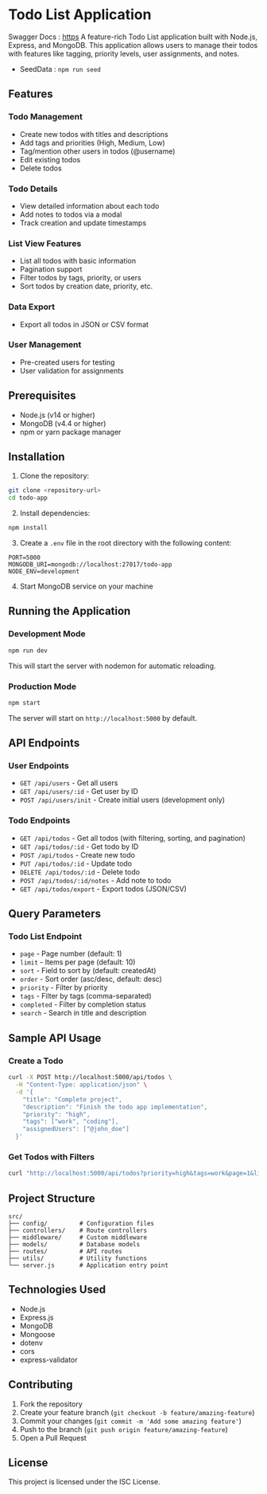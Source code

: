 # Todo List Application

Swagger Docs : [https](http://localhost:5000/api-docs)
A feature-rich Todo List application built with Node.js, Express, and MongoDB. This application allows users to manage their todos with features like tagging, priority levels, user assignments, and notes.

- SeedData  : `npm run seed`

## Features

### Todo Management
- Create new todos with titles and descriptions
- Add tags and priorities (High, Medium, Low)
- Tag/mention other users in todos (@username)
- Edit existing todos
- Delete todos

### Todo Details
- View detailed information about each todo
- Add notes to todos via a modal
- Track creation and update timestamps

### List View Features
- List all todos with basic information
- Pagination support
- Filter todos by tags, priority, or users
- Sort todos by creation date, priority, etc.

### Data Export
- Export all todos in JSON or CSV format

### User Management
- Pre-created users for testing
- User validation for assignments

## Prerequisites

- Node.js (v14 or higher)
- MongoDB (v4.4 or higher)
- npm or yarn package manager

## Installation

1. Clone the repository:
```bash
git clone <repository-url>
cd todo-app
```

2. Install dependencies:
```bash
npm install
```

3. Create a `.env` file in the root directory with the following content:
```env
PORT=5000
MONGODB_URI=mongodb://localhost:27017/todo-app
NODE_ENV=development
```

4. Start MongoDB service on your machine

## Running the Application

### Development Mode
```bash
npm run dev
```
This will start the server with nodemon for automatic reloading.

### Production Mode
```bash
npm start
```

The server will start on `http://localhost:5000` by default.

## API Endpoints

### User Endpoints
- `GET /api/users` - Get all users
- `GET /api/users/:id` - Get user by ID
- `POST /api/users/init` - Create initial users (development only)

### Todo Endpoints
- `GET /api/todos` - Get all todos (with filtering, sorting, and pagination)
- `GET /api/todos/:id` - Get todo by ID
- `POST /api/todos` - Create new todo
- `PUT /api/todos/:id` - Update todo
- `DELETE /api/todos/:id` - Delete todo
- `POST /api/todos/:id/notes` - Add note to todo
- `GET /api/todos/export` - Export todos (JSON/CSV)

## Query Parameters

### Todo List Endpoint
- `page` - Page number (default: 1)
- `limit` - Items per page (default: 10)
- `sort` - Field to sort by (default: createdAt)
- `order` - Sort order (asc/desc, default: desc)
- `priority` - Filter by priority
- `tags` - Filter by tags (comma-separated)
- `completed` - Filter by completion status
- `search` - Search in title and description

## Sample API Usage

### Create a Todo
```bash
curl -X POST http://localhost:5000/api/todos \
  -H "Content-Type: application/json" \
  -d '{
    "title": "Complete project",
    "description": "Finish the todo app implementation",
    "priority": "high",
    "tags": ["work", "coding"],
    "assignedUsers": ["@john_doe"]
  }'
```

### Get Todos with Filters
```bash
curl "http://localhost:5000/api/todos?priority=high&tags=work&page=1&limit=10"
```

## Project Structure

```
src/
├── config/         # Configuration files
├── controllers/    # Route controllers
├── middleware/     # Custom middleware
├── models/         # Database models
├── routes/         # API routes
├── utils/          # Utility functions
└── server.js       # Application entry point
```

## Technologies Used

- Node.js
- Express.js
- MongoDB
- Mongoose
- dotenv
- cors
- express-validator

## Contributing

1. Fork the repository
2. Create your feature branch (`git checkout -b feature/amazing-feature`)
3. Commit your changes (`git commit -m 'Add some amazing feature'`)
4. Push to the branch (`git push origin feature/amazing-feature`)
5. Open a Pull Request

## License

This project is licensed under the ISC License. 